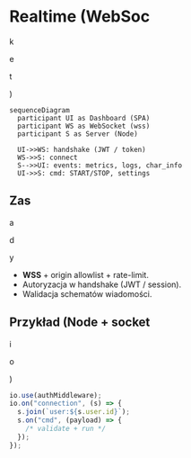 # Realtime (WebSoc

k

e

t

)

```mermaid
sequenceDiagram
  participant UI as Dashboard (SPA)
  participant WS as WebSocket (wss)
  participant S as Server (Node)

  UI->>WS: handshake (JWT / token)
  WS->>S: connect
  S-->>UI: events: metrics, logs, char_info
  UI->>S: cmd: START/STOP, settings

```

## Zas

a

d

y

- **WSS** + origin allowlist + rate-limit.
- Autoryzacja w handshake (JWT / session).
- Walidacja schematów wiadomości.

## Przykład (Node + socket

i

o

)

```ts
io.use(authMiddleware);
io.on("connection", (s) => {
  s.join(`user:${s.user.id}`);
  s.on("cmd", (payload) => {
    /* validate + run */
  });
});
```
